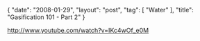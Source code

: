 {
   "date": "2008-01-29",
   "layout": "post",
   "tag": [
      "Water"
   ],
   "title": "Gasification 101 - Part 2"
}

http://www.youtube.com/watch?v=IKc4wOf_e0M